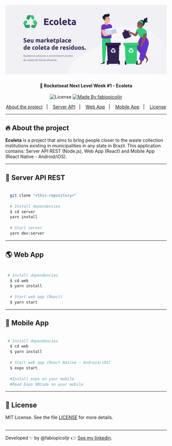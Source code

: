 <h1 align="center"><img src="https://github.com/fabiopicolijr/nlw-01-web/blob/9277bde024b7eb3d062acf10198ff4970309f1b7/src/assets/banner.png"></h1>

<h4 align="center">
  🚀 Rocketseat Next Level Week #1 - Ecoleta
</h4>

<p align="center">
  <img alt="License" src="https://img.shields.io/static/v1?label=license&message=MIT&color=282A36">

  <a href="https://github.com/fabiopicolijr">
    <img alt="Made By fabiopicolijr" title="Made By fabiopicolijr" src="https://img.shields.io/badge/made%20by-fabiopicolijr-34CB79" alt="Made by fabiopicolijr" />
  <a>
</p>

<p align="center">
  <a href="#fire-about-the-project">About the project</a>&nbsp;&nbsp;&nbsp;|&nbsp;&nbsp;&nbsp;
  <a href="#electric_plug-server-api-rest">Server API</a>&nbsp;&nbsp;&nbsp;|&nbsp;&nbsp;&nbsp;
  <a href="#earth-americas-web-app">Web App</a>&nbsp;&nbsp;&nbsp;|&nbsp;&nbsp;&nbsp;
  <a href="#electric_plug-mobile-app">Mobile App</a>&nbsp;&nbsp;&nbsp;|&nbsp;&nbsp;&nbsp;
  <a href="#memo-license">License</a>
</p>

---

##  :fire: About the project

<p>
  <b>Ecoleta</b> is a project that aims to bring people closer to the waste collection institutions existing in municipalities in any state in Brazil. This application contains: Server API REST (Node.js), Web App (React) and Mobile App (React Native - Android/iOS).
</p>

---

##  :memo: Server API REST

```bash

  git clone "<this-repository>"

  # Install dependencies
  $ cd server
  yarn install

  # Start server
  yarn dev:server

```

---

##  :earth_americas: Web App

```bash

 # Install dependencies
  $ cd web
  $ yarn install

  # Start web app (React)
  $ yarn start

```

---

##  :iphone: Mobile App

```bash

 # Install dependencies
  $ cd web
  $ yarn install

  # Start web app (React Native - Android/iOS)
  $ expo start

  #Install expo on your mobile
  #Read Expo QRCode on your mobile 

```
---

## :memo: License

MIT License. See the file [LICENSE](LICENSE.md) for more details.
<br />
<br />

---

Developed :sparkles: by @fabiopicolijr :point_right: [See my linkedin](http://www.linkedin.com/in/fabiopicolijr).
